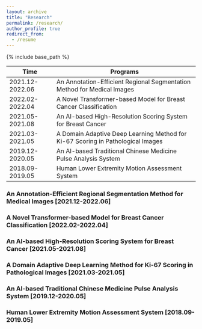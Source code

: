 ```yaml
---
layout: archive
title: "Research"
permalink: /research/
author_profile: true
redirect_from:
  - /resume
---
```


{% include base_path %}

| Time              | Programs                                                                                      |
| ----------------- | --------------------------------------------------------------------------------------------- |
| 2021.12-2022.06   | An Annotation-Efficient Regional Segmentation Method for Medical Images            |
| 2022.02-2022.04   | A Novel Transformer-based Model for Breast Cancer Classification                   |
| 2021.05-2021.08   | An AI-based High-Resolution Scoring System for Breast Cancer                       |
| 2021.03-2021.05   | A Domain Adaptive Deep Learning Method for Ki-67 Scoring in Pathological Images    |
| 2019.12-2020.05   | An AI-based Traditional Chinese Medicine Pulse Analysis System                     |
| 2018.09-2019.05   | Human Lower Extremity Motion Assessment System                                     |

### An Annotation-Efficient Regional Segmentation Method for Medical Images    [2021.12-2022.06]

### A Novel Transformer-based Model for Breast Cancer Classification    [2022.02-2022.04]

### An AI-based High-Resolution Scoring System for Breast Cancer    [2021.05-2021.08]

### A Domain Adaptive Deep Learning Method for Ki-67 Scoring in Pathological Images    [2021.03-2021.05]

### An AI-based Traditional Chinese Medicine Pulse Analysis System    [2019.12-2020.05]

### Human Lower Extremity Motion Assessment System    [2018.09-2019.05]


